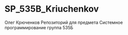 # SP_535B_Kriuchenkov
Олег Крюченков Репозиторий для предмета Системное программирование группа 535Б
